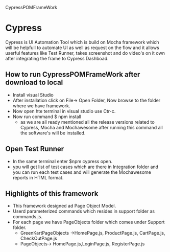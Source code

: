 CypressPOMFrameWork
# Cypress
   Cypress is UI Automation Tool which is build on Mocha framework which will be helpfull to automate UI as well as request on the flow and it allows userful features like Test Runner, takes screenshot and do video's on it own after integrating the frame to Cypress Dashboad.
## How to run CypressPOMFrameWork after download to local
   * Install visual Studio
   * After installation click on File-> Open Folder, Now browse to the folder where we have framework.
   * Now open hte terminal in visual studio use Ctr-c.
   * Now run command $ npm install
      * as we are all ready mentioned all the release versions related to Cypress, Mocha and Mochawesome
        after running this command all the software's will be installed.
## Open Test Runner
   * In the same terminal enter $npm cypress open.
   * ypu will get list of test cases which are there in Integration folder and you can run each test cases and will generate the Mochawesome reports in HTML format.

## Highlights of this framework
   * This framework designed ad Page Object Model.
   * Userd parameterized commands which resides in support folder as commands.js.
   * For each page we have PageObjects folder which comes under Support folder.
     * GreenKartPageObjects ->HomePage.js, ProductPage.js, CartPage.js, CheckOutPage.js
     * PageObjects-> HomePage.js,LoginPage.js, RegisterPage.js

    